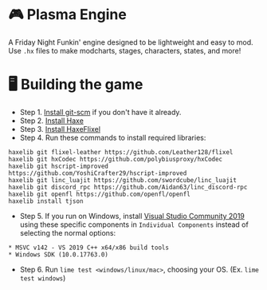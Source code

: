 # 🎮 Plasma Engine
A Friday Night Funkin' engine designed to be lightweight and easy to mod. Use `.hx` files to make modcharts, stages, characters, states, and more!

# 🖥️ Building the game
- Step 1. [Install git-scm](https://git-scm.com/downloads) if you don't have it already.
- Step 2. [Install Haxe](https://haxe.org/download/)
- Step 3. [Install HaxeFlixel](https://haxeflixel.com/documentation/install-haxeflixel/)
- Step 4. Run these commands to install required libraries:
```
haxelib git flixel-leather https://github.com/Leather128/flixel
haxelib git hxCodec https://github.com/polybiusproxy/hxCodec
haxelib git hscript-improved https://github.com/YoshiCrafter29/hscript-improved
haxelib git linc_luajit https://github.com/swordcube/linc_luajit
haxelib git discord_rpc https://github.com/Aidan63/linc_discord-rpc
haxelib git openfl https://github.com/openfl/openfl
haxelib install tjson
```
- Step 5. If you run on Windows, install [Visual Studio Community 2019](https://visualstudio.microsoft.com/thank-you-downloading-visual-studio/?sku=community&rel=16&utm_medium=microsoft&utm_source=docs.microsoft.com&utm_campaign=download+from+relnotes&utm_content=vs2019ga+button) using these specific components in `Individual Components` instead of selecting the normal options:
```
* MSVC v142 - VS 2019 C++ x64/x86 build tools
* Windows SDK (10.0.17763.0)
```
- Step 6. Run `lime test <windows/linux/mac>`, choosing your OS. (Ex. `lime test windows`)
